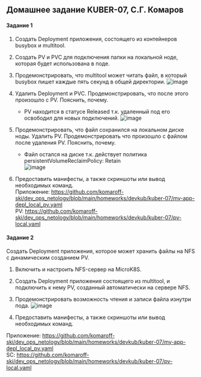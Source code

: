 ## Домашнее задание KUBER-07, С.Г. Комаров

#### Задание 1

1. Cоздать Deployment приложения, состоящего из контейнеров busybox и multitool.  
2. Создать PV и PVC для подключения папки на локальной ноде, которая будет использована в поде.  
3. Продемонстрировать, что multitool может читать файл, в который busybox пишет каждые пять секунд в общей директории.
![image](https://github.com/komaroff-ski/dev_ops_netology/assets/93157702/54b141d2-f509-4c90-b7ad-75bfcc5acdba)


4. Удалить Deployment и PVC. Продемонстрировать, что после этого произошло с PV. Пояснить, почему. 
    - PV находится в статусе Released т.к. удаленный под его освободил для новых подключений.
![image](https://github.com/komaroff-ski/dev_ops_netology/assets/93157702/e22422a2-8c42-4b1c-8272-fedc6e05c017)



5. Продемонстрировать, что файл сохранился на локальном диске ноды. Удалить PV. Продемонстрировать что произошло с файлом после удаления PV.   Пояснить, почему.  
   - Файл остался на диске т.к. действует политика persistentVolumeReclaimPolicy: Retain  
![image](https://github.com/komaroff-ski/dev_ops_netology/assets/93157702/59165b67-cc7e-4640-bfdd-b124238719c3)


6. Предоставить манифесты, а также скриншоты или вывод необходимых команд.  
Приложение:  https://github.com/komaroff-ski/dev_ops_netology/blob/main/homeworks/devkub/kuber-07/my-app-depl_local_pv.yaml  
PV: https://github.com/komaroff-ski/dev_ops_netology/blob/main/homeworks/devkub/kuber-07/pv-local.yaml  


#### Задание 2  

Создать Deployment приложения, которое может хранить файлы на NFS с динамическим созданием PV.

1. Включить и настроить NFS-сервер на MicroK8S.  
2. Создать Deployment приложения состоящего из multitool, и подключить к нему PV, созданный автоматически на сервере NFS.  
3. Продемонстрировать возможность чтения и записи файла изнутри пода.
![image](https://github.com/komaroff-ski/dev_ops_netology/assets/93157702/9b01c2f6-62bf-45f0-a478-2d1aaa86ff50)

   
4. Предоставить манифесты, а также скриншоты или вывод необходимых команд.  

Приложение:  https://github.com/komaroff-ski/dev_ops_netology/blob/main/homeworks/devkub/kuber-07/my-app-depl_local_pv.yaml  
SC: https://github.com/komaroff-ski/dev_ops_netology/blob/main/homeworks/devkub/kuber-07/pv-local.yaml  

